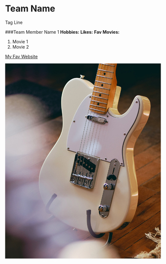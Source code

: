 # Team Name
Tag Line

###Team Member Name 1
**Hobbies:**
**Likes:**
**Fav Movies:**
1. Movie 1
2. Movie 2

[My Fav Website](https://www.amazon.ca)

![Fender Telecaster](images/tele.jpg)

